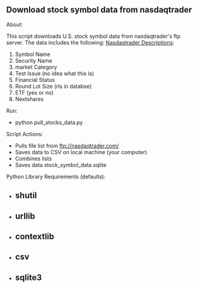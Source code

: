 ## Download stock symbol data from nasdaqtrader

About:

This script downloads U.S. stock symbol data from nasdaqtrader's ftp server. The data includes the following:
[Nasdaqtrader Descriptions](http://www.nasdaqtrader.com/trader.aspx?id=symboldirdefs):

1. Symbol Name
2. Security Name
3. market Category
4. Test Issue (no idea what this is)
5. Financial Status
6. Round Lot Size (rls in databse)
7. ETF (yes or no)
8. Nextshares

Run:
* python pull_stocks_data.py

Script Actions:
* Pulls file list from ftp://nasdaqtrader.com/
* Saves data to CSV on local machine (your computer)
* Combines lists
* Saves data stock_symbol_data.sqlite

Python Library Requirements (defaults):
* ## shutil
* ## urllib
* ## contextlib
* ## csv
* ## sqlite3

